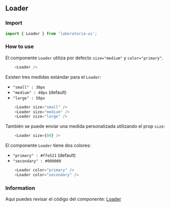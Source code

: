 ## Loader

### Import

```js
import { Loader } from 'laboratoria-ui';
```

### How to use

El componente `Loader` utiliza por defecto `size="medium"` y `color="primary"`.

```js
    <Loader />
```
Existen tres medidas estándar para el `Loader`:

- `"small" : 30px`
- `"medium" : 40px` (default)
- `"large" : 50px`

```js
    <Loader size="small" />
    <Loader size="medium" />
    <Loader size="large" />
```
También se puede enviar una medida personalizada utilizando el prop `size`:

```js
    <Loader size={80} />
```

El componente `Loader` tiene dos colores:

- `"primary" : #ffe521` (default)
- `"secondary" : #000000`

```js
    <Loader color="primary" />
    <Loader color="secondary" />
```

### Information

Aquí puedes revisar el código del componente: [Loader](https://github.com/Laboratoria/ui/blob/master/src/components/Loader/Loader.jsx)

